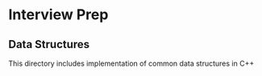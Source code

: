 # Interview Prep

## Data Structures
This directory includes implementation of common data structures in C++
